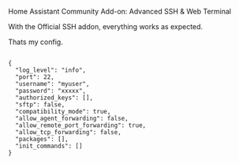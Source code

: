 Home Assistant Community Add-on: Advanced SSH & Web Terminal

With the Official SSH addon, everything works as expected.

Thats my config.

~~~

{
  "log_level": "info",
  "port": 22,
  "username": "myuser",
  "password": "xxxxx",
  "authorized_keys": [],
  "sftp": false,
  "compatibility_mode": true,
  "allow_agent_forwarding": false,
  "allow_remote_port_forwarding": true,
  "allow_tcp_forwarding": false,
  "packages": [],
  "init_commands": []
}
~~~~